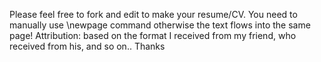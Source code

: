 Please feel free to fork and edit to make your resume/CV. 
You need to manually use \newpage command otherwise the
text flows into the same page!
Attribution: based on the format I received from my friend, who received from his, and so on..
Thanks
